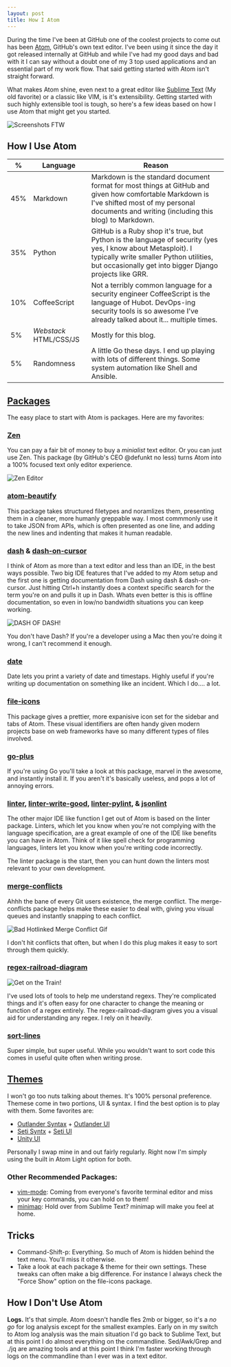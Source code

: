 ```yaml
---
layout: post
title: How I Atom
---
```


During the time I've been at GitHub one of the coolest projects to come out has been [Atom](https://atom.io/), GitHub's own text editor. I've been using it since the day it got released internally at GitHub and while I've had my good days and bad with it I can say without a doubt one of my 3 top used applications and an essential part of my work flow. That said getting started with Atom isn't straight forward.

What makes Atom shine, even next to a great editor like [Sublime Text](http://www.sublimetext.com/) (My old favorite) or a classic like VIM, is it's extensibility. Getting started with such highly extensible tool is tough, so here's a few ideas based on how I use Atom that might get you started.

![Screenshots FTW](/public/my_atom.png)

## How I Use Atom

| % | Language | Reason |
| - | -------- | ------ |
| 45% | Markdown | Markdown is the standard document format for most things at GitHub and given how comfortable Markdown is I've shifted most of my personal documents and writing (including this blog) to Markdown. |
| 35% | Python | GitHub is a Ruby shop it's true, but Python is the language of security (yes yes, I know about Metasploit). I typically write smaller Python utilities, but occasionally get into bigger Django projects like GRR. |
| 10% | CoffeeScript | Not a terribly common language for a security engineer CoffeeScript is the language of Hubot. DevOps-ing security tools is so awesome I've already talked about it... multiple times.
| 5% | _Webstack_ HTML/CSS/JS | Mostly for this blog. |
| 5% | Randomness | A little Go these days. I end up playing with lots of different things. Some system automation like Shell and Ansible. |

## [Packages](https://atom.io/packages)

The easy place to start with Atom is packages. Here are my favorites:

### [Zen](https://atom.io/packages/zen)

You can pay a fair bit of money to buy a _minialist_ text editor. Or you can just use Zen. This package (by GitHub's CEO @defunkt no less) turns Atom into a 100% focused text only editor experience.

![Zen Editor](/public/zen.png)

### [atom-beautify](https://atom.io/packages/atom-beautify)

This package takes structured filetypes and noramlizes them, presenting them in a cleaner, more humanly greppable way. I most commmonly use it to take JSON from APIs, which is often presented as one line, and adding the new lines and indenting that makes it human readable.

### [dash](https://atom.io/packages/dash) & [dash-on-cursor](https://atom.io/packages/dash-on-cursor)

I think of Atom as more than a text editor and less than an IDE, in the best ways possible. Two big IDE features that I've added to my Atom setup and the first one is getting documentation from Dash using dash & dash-on-cursor. Just hitting Ctrl+h instantly does a context specific search for the term you're on and pulls it up in Dash. Whats even better is this is offline documentation, so even in low/no bandwidth situations you can keep working.

![DASH OF DASH!](/public/dash.png)

You don't have Dash? If you're a developer using a Mac then you're doing it wrong, I can't recommend it enough.

### [date](https://atom.io/packages/date)

Date lets you print a variety of date and timestaps. Highly useful if you're writing up documentation on something like an incident. Which I do.... a lot.

### [file-icons](https://atom.io/packages/file-icons)

This package gives a prettier, more expanisive icon set for the sidebar and tabs of Atom. These visual identifiers are often handy given modern projects base on web frameworks have so many different types of files involved.

### [go-plus](https://atom.io/packages/go-plus)

If you're using Go you'll take a look at this package, marvel in the awesome, and instantly install it. If you aren't it's basically useless, and pops a lot of annoying errors.  

### [linter](https://atom.io/packages/linter), [linter-write-good](https://atom.io/packages/linter-write-good), [linter-pylint](https://atom.io/packages/linter-pylint), & [jsonlint](https://atom.io/packages/jsonlint)

The other major IDE like function I get out of Atom is based on the linter package. Linters, which let you know when you're not complying with the language specification, are a great example of one of the IDE like benefits you can have in Atom. Think of it like spell check for programming languages, linters let you know when you're writing code incorrectly.

The linter package is the start, then you can hunt down the linters most relevant to your own development.

### [merge-conflicts](https://atom.io/packages/merge-conflicts)

Ahhh the bane of every Git users existence, the merge conflict. The merge-conflicts package helps make these easier to deal with, giving you visual queues and instantly snapping to each conflict.

![Bad Hotlinked Merge Conflict Gif](https://i.github-camo.com/44ff44f156f274b8799022e44bcacb804fadc08a/68747470733a2f2f7261772e6769746875622e636f6d2f736d61736877696c736f6e2f6d657267652d636f6e666c696374732f6d61737465722f646f63732f636f6e666c6963742d7265736f6c7574696f6e2e676966)

I don't hit conflicts that often, but when I do this plug makes it easy to sort through them quickly.

### [regex-railroad-diagram](https://atom.io/packages/regex-railroad-diagram)

![Get on the Train! ](https://i.github-camo.com/8466434b7e61870e51dbee19b0bc1173846e7a89/68747470733a2f2f7261772e67697468756275736572636f6e74656e742e636f6d2f6b6c6f72656e7a2f61746f6d2d72656765782d7261696c726f61642d6469616772616d732f333535323636373232386331393265383161306432653538343365383234633036346238653462392f72656765782d7261696c726f61642d6469616772616d732e706e67)

I've used lots of tools to help me understand regexs. They're complicated things and it's often easy for one character to change the meaning or function of a regex entirely. The regex-railroad-diagram gives you a visual aid for understanding any regex. I rely on it heavily.

### [sort-lines](https://atom.io/packages/sort-lines)

Super simple, but super useful. While you wouldn't want to sort code this comes in useful quite often when writing prose.

## [Themes](https://atom.io/themes)

I won't go too nuts talking about themes. It's 100% personal preference. Themese come in two portions, UI & syntax. I find the best option is to play with them. Some favorites are:

- [Outlander Syntax](https://atom.io/themes/outlander-syntax) + [Outlander UI](https://atom.io/themes/outlander-ui)
- [Seti Syntx](https://atom.io/themes/seti-syntax) + [Seti UI](https://atom.io/themes/seti-ui)
- [Unity UI](https://atom.io/themes/unity-ui)

Personally I swap mine in and out fairly regularly. Right now I'm simply using the built in Atom Light option for both.

### Other Recommended Packages:

- [vim-mode](https://atom.io/packages/vim-mode): Coming from everyone's favorite terminal editor and miss your key commands, you can hold on to them!
- [minimap](https://atom.io/packages/minimap): Hold over from Sublime Text? minimap will make you feel at home.

## Tricks
- Command-Shift-p: Everything. So much of Atom is hidden behind the text menu. You'll miss it otherwise.
- Take a look at each package & theme for their own settings. These tweaks can often make a big difference. For instance I always check the "Force Show" option on the file-icons package.

## How I Don't Use Atom

__Logs.__ It's that simple. Atom doesn't handle fles 2mb or bigger, so it's a _no go_ for log analysis except for the smallest examples. Early on in my switch to Atom log analysis was the main situation I'd go back to Sublime Text, but at this point I do almost everything on the commandline. Sed/Awk/Grep and ./jq are amazing tools and at this point I think I'm faster working through logs on the commandline than I ever was in a text editor.
